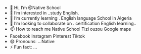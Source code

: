 - 👋 Hi, I’m @Native School
- 👀 I’m interested in ..study English.
- 🌱 I’m currently learning . English language School in Algeria 
- 💞️ I’m looking to collaborate on . certification English learning..
- 📫 How to reach me Native School Tizi ouzou Google maps
- Facebook Instagram Pinterest Tiktok 
- 😄 Pronouns: ...Native 
- ⚡ Fun fact: ...

<!---
Native-Shl/Native-Shl is a ✨ special English School an training coaching ✨ repository because its `README.md` (this file) appears on your GitHub profile.
You can click the Preview link to take a look at your changes.
--->
